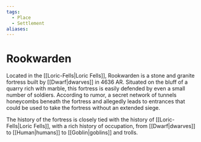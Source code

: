 ```yaml
---
tags:
  - Place
  - Settlement
aliases:
---
```

# Rookwarden
Located in the [[Loric-Fells|Loric Fells]], Rookwarden is a stone and granite fortress built by [[Dwarf|dwarves]] in 4636 AR. Situated on the bluff of a quarry rich with marble, this fortress is easily defended by even a small number of soldiers. According to rumor, a secret network of tunnels honeycombs beneath the fortress and allegedly leads to entrances that could be used to take the fortress without an extended siege.

The history of the fortress is closely tied with the history of [[Loric-Fells|Loric Fells]], with a rich history of occupation, from [[Dwarf|dwarves]] to [[Human|humans]] to [[Goblin|goblins]] and trolls.